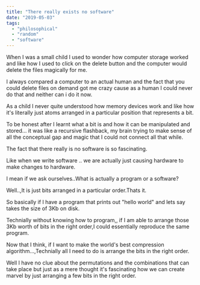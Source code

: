 ```yaml
---
title: "There really exists no software"
date: "2019-05-03"
tags: 
  - "philosophical"
  - "random"
  - "software"
---
```


When I was a small child I used to wonder how computer storage worked and like how I used to click on the delete button and the computer would delete the files magically for me.

I always compared a computer to an actual human and the fact that you could delete files on demand got me crazy cause as a human I could never do that and neither can i do it now.

As a child I never quite understood how memory devices work and like how it's literally just atoms arranged in a particular position that represents a bit.

To be honest after I learnt what a bit is and how it can be manipulated and stored… it was like a recursive flashback, my brain trying to make sense of all the conceptual gap and magic that I could not connect all that while.

The fact that there really is no software is so fascinating.

Like when we write software .. we are actually just causing hardware to make changes to hardware.

I mean if we ask ourselves..What is actually a program or a software?

Well..,It is just bits arranged in a particular order.Thats it.

So basically if I have a program that prints out "hello world" and lets say takes the size of 3Kb on disk.

Technially without knowing how to program,, if I am able to arrange those 3Kb worth of bits in the right order,I could essentially reproduce the same program.

Now that I think, if I want to make the world's best compression algorithm…,Technially all I need to do is arrange the bits in the right order.

Well I have no clue about the permutations and the combinations that can take place but just as a mere thought it's fascinating how we can create marvel by just arranging a few bits in the right order.
